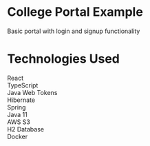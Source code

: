 # College Portal Example
Basic portal with login and signup functionality

# Technologies Used
React <br/>
TypeScript <br/>
Java Web Tokens <br/>
Hibernate <br/>
Spring <br/>
Java 11 <br/>
AWS S3 <br/>
H2 Database <br/>
Docker <br/>


